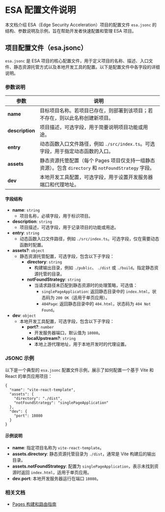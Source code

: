 # ESA 配置文件说明

本文档介绍 ESA（Edge Security Acceleration）项目的配置文件 `esa.jsonc` 的结构、参数说明及示例，旨在帮助开发者快速配置和管理 ESA 项目。

## 项目配置文件（esa.jsonc）

`esa.jsonc` 是 ESA 项目的核心配置文件，用于定义项目的名称、描述、入口文件、静态资源托管方式以及本地开发工具的配置。以下是配置文件中各字段的详细说明。

### 参数说明

| **参数**        | **说明**                                                                                             |
| --------------- | ---------------------------------------------------------------------------------------------------- |
| **name**        | 目标项目名称。若项目已存在，则部署到该项目；若不存在，则以此名称创建新项目。                         |
| **description** | 项目描述，可选字段，用于简要说明项目功能或用途。                                                     |
| **entry**       | 动态函数入口文件路径，例如 `./src/index.ts`。可选字段，用于指定动态函数的入口。                      |
| **assets**      | 静态资源托管配置（每个 Pages 项目仅支持一组静态资源）。包含 `directory` 和 `notFoundStrategy` 字段。 |
| **dev**         | 本地开发工具配置，可选字段，用于设置开发服务器端口和代理地址。                                       |

#### 字段结构

- **name**: `string`
  - 项目名称，必填字段，用于标识项目。
- **description**: `string`
  - 项目描述，可选字段，用于记录项目的功能或用途。
- **entry**: `string`
  - 动态函数入口文件路径，例如 `./src/index.ts`。可选字段，仅在需要动态函数时配置。
- **assets?**: `object`
  - 静态资源托管配置，可选字段，包含以下子字段：
    - **directory**: `string`
      - 构建输出目录，例如 `./public`、 `./dist` 或 `./build`。指定静态资源托管的目录。
    - **notFoundStrategy**: `string`
      - 当请求路径未匹配到静态资源时的处理策略，可选值：
        - `singlePageApplication`: 返回静态目录中的 `index.html`，状态码为 `200 OK`（适用于单页应用）。
        - `404Page`: 返回静态目录中的 `404.html`，状态码为 `404 Not Found`。
- **dev**: `object`
  - 本地开发工具配置，可选字段，包含以下子字段：
    - **port?**: `number`
      - 开发服务器端口，默认值为 `18080`。
    - **localUpstream?**: `string`
      - 本地上游代理地址，用于本地开发时的代理设置。

### JSONC 示例

以下是一个典型的 `esa.jsonc` 配置文件示例，展示了如何配置一个基于 Vite 和 React 的单页应用项目：

```jsonc
{
  "name": "vite-react-template",
  "assets": {
    "directory": "./dist",
    "notFoundStrategy": "singlePageApplication"
  },
  "dev": {
    "port": 18080
  }
}
```

#### 示例说明

- **name**: 指定项目名称为 `vite-react-template`。
- **assets.directory**: 静态资源托管目录为 `./dist`，通常是 Vite 构建后的输出目录。
- **assets.notFoundStrategy**: 配置为 `singlePageApplication`，表示未找到资源时返回 `index.html`，适用于单页应用。
- **dev.port**: 本地开发服务器运行在端口 `18080`。

### 相关文档

- [Pages 构建和路由指南](https://help.aliyun.com/zh/edge-security-acceleration/esa/build-pages)
